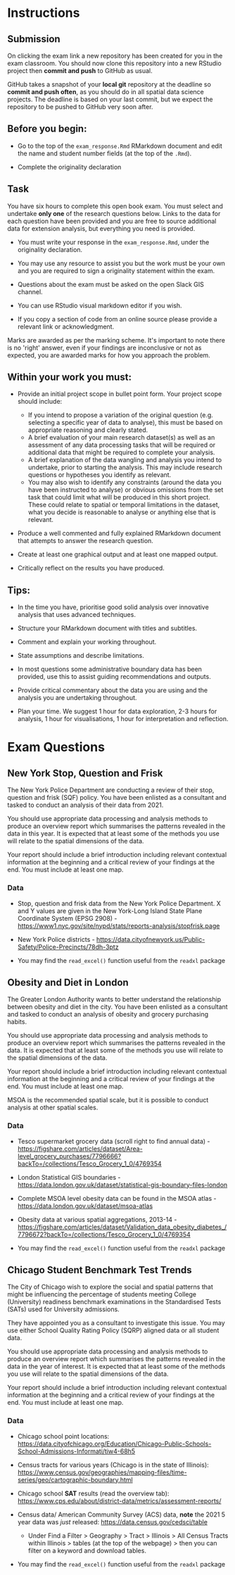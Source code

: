 # Instructions

## Submission

On clicking the exam link a new repository has been created for you in the exam classroom. You should now clone this repository into a new RStudio project then **commit and push** to GitHub as usual. 

GitHub takes a snapshot of your **local git** repository at the deadline so **commit and push often**, as you should do in all spatial data science projects. The deadline is based on your last commit, but we expect the repository to be pushed to GitHub very soon after. 

## Before you begin: 

* Go to the top of the `exam_response.Rmd` RMarkdown document and edit the name and student number fields (at the top of the `.Rmd`).

* Complete the originality declaration

## Task

You have six hours to complete this open book exam. You must select and undertake **only one** of the research questions below. Links to the data for each question have been provided and you are free to source additional data for extension analysis, but everything you need is provided.

* You must write your response in the `exam_response.Rmd`, under the originality declaration.

* You may use any resource to assist you but the work must be your own and you are required to sign a originality statement within the exam. 

* Questions about the exam must be asked on the open Slack GIS channel. 

* You can use RStudio visual markdown editor if you wish.

* If you copy a section of code from an online source please provide a relevant link or acknowledgment.

Marks are awarded as per the marking scheme. It's important to note there is no 'right' answer, even if your findings are inconclusive or not as expected, you are awarded marks for how you approach the problem.  

## Within your work you must:

* Provide an initial project scope in bullet point form. Your project scope should include:

    * If you intend to propose a variation of the original question (e.g. selecting a specific year of data to analyse), this must be based on appropriate reasoning and clearly stated.
  * A brief evaluation of your main research dataset(s) as well as an assessment of any data processing tasks that will be required or additional data that might be required to complete your analysis.
  * A brief explanation of the data wangling and analysis you intend to undertake, prior to starting the analysis. This may include research questions or hypotheses you identify as relevant. 
  * You may also wish to identify any constraints (around the data you have been instructed to analyse) or obvious omissions from the set task that could limit what will be produced in this short project. These could relate to spatial or temporal limitations in the dataset, what you decide is reasonable to analyse or anything else that is relevant. 

* Produce a well commented and fully explained RMarkdown document that attempts to answer the research question.

* Create at least one graphical output and at least one mapped output.

* Critically reflect on the results you have produced. 

## Tips:

* In the time you have, prioritise good solid analysis over innovative analysis that uses advanced techniques.

* Structure your RMarkdown document with titles and subtitles. 

* Comment and explain your working throughout.

* State assumptions and describe limitations.

* In most questions some administrative boundary data has been provided, use this to assist guiding recommendations and outputs.

* Provide critical commentary about the data you are using and the analysis you are undertaking throughout.

* Plan your time. We suggest 1 hour for data exploration, 2-3 hours for analysis, 1 hour for visualisations, 1 hour for interpretation and reflection. 

# Exam Questions

## New York Stop, Question and Frisk

The New York Police Department are conducting a review of their stop, question and frisk (SQF) policy. You have been enlisted as a consultant and tasked to conduct an analysis of their data from 2021.

You should use appropriate data processing and analysis methods to produce an overview report which summarises the patterns revealed in the data in this year. It is expected that at least some of the methods you use will relate to the spatial dimensions of the data.

Your report should include a brief introduction including relevant contextual information at the beginning and a critical review of your findings at the end. You must include at least one map. 

### Data

* Stop, question and frisk data from the New York Police Department. X and Y values are given in the New York-Long Island State Plane Coordinate System (EPSG 2908) - https://www1.nyc.gov/site/nypd/stats/reports-analysis/stopfrisk.page 

* New York Police districts - https://data.cityofnewyork.us/Public-Safety/Police-Precincts/78dh-3ptz 

* You may find the `read_excel()` function useful from the `readxl` package

## Obesity and Diet in London

The Greater London Authority wants to better understand the relationship between obesity and diet in the city. You have been enlisted as a consultant and tasked to conduct an analysis of obesity and grocery purchasing habits.

You should use appropriate data processing and analysis methods to produce an overview report which summarises the patterns revealed in the data. It is expected that at least some of the methods you use will relate to the spatial dimensions of the data.

Your report should include a brief introduction including relevant contextual information at the beginning and a critical review of your findings at the end. You must include at least one map.

MSOA is the recommended spatial scale, but it is possible to conduct analysis at other spatial scales.  

### Data

* Tesco supermarket grocery data (scroll right to find annual data) - https://figshare.com/articles/dataset/Area-level_grocery_purchases/7796666?backTo=/collections/Tesco_Grocery_1_0/4769354

* London Statistical GIS boundaries - https://data.london.gov.uk/dataset/statistical-gis-boundary-files-london

* Complete MSOA level obesity data can be found in the MSOA atlas - https://data.london.gov.uk/dataset/msoa-atlas 

* Obesity data at various spatial aggregations, 2013-14 - https://figshare.com/articles/dataset/Validation_data_obesity_diabetes_/7796672?backTo=/collections/Tesco_Grocery_1_0/4769354

* You may find the `read_excel()` function useful from the `readxl` package

## Chicago Student Benchmark Test Trends

The City of Chicago wish to explore the social and spatial patterns that might be influencing the percentage of students meeting College (University) readiness benchmark examinations in the Standardised Tests (SATs) used for University admissions.

They have appointed you as a consultant to investigate this issue. You may use either School Quality Rating Policy (SQRP) aligned data or all student data.

You should use appropriate data processing and analysis methods to produce an overview report which summarises the patterns revealed in the data in the year of interest. It is expected that at least some of the methods you use will relate to the spatial dimensions of the data.

Your report should include a brief introduction including relevant contextual information at the beginning and a critical review of your findings at the end. You must include at least one map.

### Data

* Chicago school point locations: https://data.cityofchicago.org/Education/Chicago-Public-Schools-School-Admissions-Informati/tiw4-68h5

* Census tracts for various years (Chicago is in the state of Illinois): https://www.census.gov/geographies/mapping-files/time-series/geo/cartographic-boundary.html

* Chicago school **SAT** results (read the overview tab): https://www.cps.edu/about/district-data/metrics/assessment-reports/

* Census data/ American Community Survey (ACS) data, **note** the 2021 5 year data was *just* released: https://data.census.gov/cedsci/table 

  * Under Find a Filter > Geography > Tract > Illinois > All Census Tracts within Illinois > tables (at the top of the webpage) > then you can filter on a keyword and download tables.

* You may find the `read_excel()` function useful from the `readxl` package


